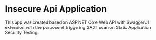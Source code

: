 # Insecure Api Application
This app was created based on ASP.NET Core Web API with SwaggerUI extension with the purpose of triggering SAST scan on Static Application Security Testing.